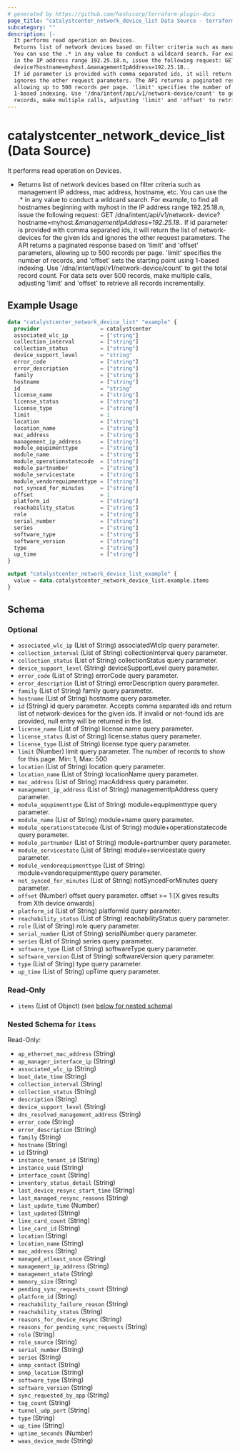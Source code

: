 ```yaml
---
# generated by https://github.com/hashicorp/terraform-plugin-docs
page_title: "catalystcenter_network_device_list Data Source - terraform-provider-catalystcenter"
subcategory: ""
description: |-
  It performs read operation on Devices.
  Returns list of network devices based on filter criteria such as management IP address, mac address, hostname, etc.
  You can use the .* in any value to conduct a wildcard search. For example, to find all hostnames beginning with myhost
  in the IP address range 192.25.18.n, issue the following request: GET /dna/intent/api/v1/network-
  device?hostname=myhost.&managementIpAddress=192.25.18..
  If id parameter is provided with comma separated ids, it will return the list of network-devices for the given ids and
  ignores the other request parameters. The API returns a paginated response based on 'limit' and 'offset' parameters,
  allowing up to 500 records per page. 'limit' specifies the number of records, and 'offset' sets the starting point using
  1-based indexing. Use '/dna/intent/api/v1/network-device/count' to get the total record count. For data sets over 500
  records, make multiple calls, adjusting 'limit' and 'offset' to retrieve all records incrementally.
---
```


# catalystcenter_network_device_list (Data Source)

It performs read operation on Devices.

- Returns list of network devices based on filter criteria such as management IP address, mac address, hostname, etc.
You can use the .* in any value to conduct a wildcard search. For example, to find all hostnames beginning with myhost
in the IP address range 192.25.18.n, issue the following request: GET /dna/intent/api/v1/network-
device?hostname=myhost.*&managementIpAddress=192.25.18..*
If id parameter is provided with comma separated ids, it will return the list of network-devices for the given ids and
ignores the other request parameters. The API returns a paginated response based on 'limit' and 'offset' parameters,
allowing up to 500 records per page. 'limit' specifies the number of records, and 'offset' sets the starting point using
1-based indexing. Use '/dna/intent/api/v1/network-device/count' to get the total record count. For data sets over 500
records, make multiple calls, adjusting 'limit' and 'offset' to retrieve all records incrementally.

## Example Usage

```terraform
data "catalystcenter_network_device_list" "example" {
  provider                   = catalystcenter
  associated_wlc_ip          = ["string"]
  collection_interval        = ["string"]
  collection_status          = ["string"]
  device_support_level       = "string"
  error_code                 = ["string"]
  error_description          = ["string"]
  family                     = ["string"]
  hostname                   = ["string"]
  id                         = "string"
  license_name               = ["string"]
  license_status             = ["string"]
  license_type               = ["string"]
  limit                      = 1
  location                   = ["string"]
  location_name              = ["string"]
  mac_address                = ["string"]
  management_ip_address      = ["string"]
  module_equpimenttype       = ["string"]
  module_name                = ["string"]
  module_operationstatecode  = ["string"]
  module_partnumber          = ["string"]
  module_servicestate        = ["string"]
  module_vendorequipmenttype = ["string"]
  not_synced_for_minutes     = ["string"]
  offset                     = 1
  platform_id                = ["string"]
  reachability_status        = ["string"]
  role                       = ["string"]
  serial_number              = ["string"]
  series                     = ["string"]
  software_type              = ["string"]
  software_version           = ["string"]
  type                       = ["string"]
  up_time                    = ["string"]
}

output "catalystcenter_network_device_list_example" {
  value = data.catalystcenter_network_device_list.example.items
}
```

<!-- schema generated by tfplugindocs -->
## Schema

### Optional

- `associated_wlc_ip` (List of String) associatedWlcIp query parameter.
- `collection_interval` (List of String) collectionInterval query parameter.
- `collection_status` (List of String) collectionStatus query parameter.
- `device_support_level` (String) deviceSupportLevel query parameter.
- `error_code` (List of String) errorCode query parameter.
- `error_description` (List of String) errorDescription query parameter.
- `family` (List of String) family query parameter.
- `hostname` (List of String) hostname query parameter.
- `id` (String) id query parameter. Accepts comma separated ids and return list of network-devices for the given ids. If invalid or not-found ids are provided, null entry will be returned in the list.
- `license_name` (List of String) license.name query parameter.
- `license_status` (List of String) license.status query parameter.
- `license_type` (List of String) license.type query parameter.
- `limit` (Number) limit query parameter. The number of records to show for this page. Min: 1, Max: 500
- `location` (List of String) location query parameter.
- `location_name` (List of String) locationName query parameter.
- `mac_address` (List of String) macAddress query parameter.
- `management_ip_address` (List of String) managementIpAddress query parameter.
- `module_equpimenttype` (List of String) module+equpimenttype query parameter.
- `module_name` (List of String) module+name query parameter.
- `module_operationstatecode` (List of String) module+operationstatecode query parameter.
- `module_partnumber` (List of String) module+partnumber query parameter.
- `module_servicestate` (List of String) module+servicestate query parameter.
- `module_vendorequipmenttype` (List of String) module+vendorequipmenttype query parameter.
- `not_synced_for_minutes` (List of String) notSyncedForMinutes query parameter.
- `offset` (Number) offset query parameter. offset >= 1 [X gives results from Xth device onwards]
- `platform_id` (List of String) platformId query parameter.
- `reachability_status` (List of String) reachabilityStatus query parameter.
- `role` (List of String) role query parameter.
- `serial_number` (List of String) serialNumber query parameter.
- `series` (List of String) series query parameter.
- `software_type` (List of String) softwareType query parameter.
- `software_version` (List of String) softwareVersion query parameter.
- `type` (List of String) type query parameter.
- `up_time` (List of String) upTime query parameter.

### Read-Only

- `items` (List of Object) (see [below for nested schema](#nestedatt--items))

<a id="nestedatt--items"></a>
### Nested Schema for `items`

Read-Only:

- `ap_ethernet_mac_address` (String)
- `ap_manager_interface_ip` (String)
- `associated_wlc_ip` (String)
- `boot_date_time` (String)
- `collection_interval` (String)
- `collection_status` (String)
- `description` (String)
- `device_support_level` (String)
- `dns_resolved_management_address` (String)
- `error_code` (String)
- `error_description` (String)
- `family` (String)
- `hostname` (String)
- `id` (String)
- `instance_tenant_id` (String)
- `instance_uuid` (String)
- `interface_count` (String)
- `inventory_status_detail` (String)
- `last_device_resync_start_time` (String)
- `last_managed_resync_reasons` (String)
- `last_update_time` (Number)
- `last_updated` (String)
- `line_card_count` (String)
- `line_card_id` (String)
- `location` (String)
- `location_name` (String)
- `mac_address` (String)
- `managed_atleast_once` (String)
- `management_ip_address` (String)
- `management_state` (String)
- `memory_size` (String)
- `pending_sync_requests_count` (String)
- `platform_id` (String)
- `reachability_failure_reason` (String)
- `reachability_status` (String)
- `reasons_for_device_resync` (String)
- `reasons_for_pending_sync_requests` (String)
- `role` (String)
- `role_source` (String)
- `serial_number` (String)
- `series` (String)
- `snmp_contact` (String)
- `snmp_location` (String)
- `software_type` (String)
- `software_version` (String)
- `sync_requested_by_app` (String)
- `tag_count` (String)
- `tunnel_udp_port` (String)
- `type` (String)
- `up_time` (String)
- `uptime_seconds` (Number)
- `waas_device_mode` (String)
